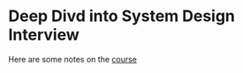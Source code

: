 # Deep Divd into System Design Interview

Here are some notes on the [course](https://www.educative.io/path/deep-dive-into-system-design-interview)
